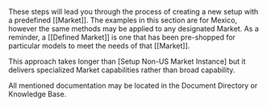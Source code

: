 These steps will lead you through the process of creating a new setup with a predefined [[Market]]. The examples in this section are for Mexico, however the same methods may be applied to any designated Market. As a reminder, a [[Defined Market]] is one that has been pre-shopped for particular models to meet the needs of that [[Market]]. 

This approach takes longer than [Setup Non-US Market Instance] but it delivers specialized Market capabilities rather than broad capability. 

All mentioned documentation may be located in the Document Directory or Knowledge Base.